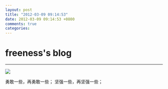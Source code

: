 ```yaml
---
layout: post
title: "2012-03-09 09:14:53"
date: 2012-03-09 09:14:53 +0800
comments: true
categories: 
---
```


# freeness's blog

----------

![](http://okqmqrbgo.bkt.clouddn.com/201203090914531.jpg)

>
勇敢一些，再勇敢一些；
坚强一些，再坚强一些；